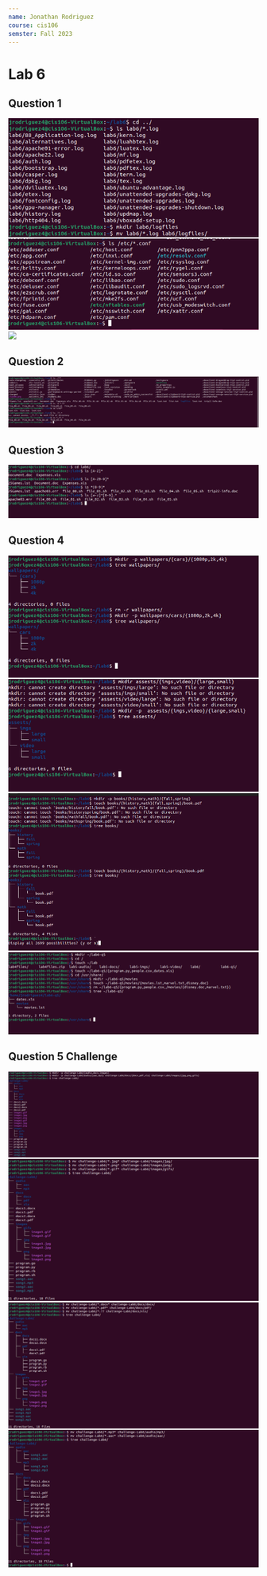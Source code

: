 ```yaml
---
name: Jonathan Rodriguez
course: cis106
semster: Fall 2023
---
```


# Lab 6 

## Question 1

![](Lab6Question1.1.png)
![](Lab6Question1.2.png)
![](Lab6Question1.3/.png)

## Question 2

![](Lab6Question2IMG1.png)

## Question 3

![](Lab6Question3IMG1.png)

## Question 4

![](Lab6Question4Problem1.png)
![](Lab6Question4Problem2.png)
![](Lab6Question4Problem3.png)
![](Lab6Question4Problem4.png)

## Question 5 Challenge

![](ChallangeQuestionPart1.png)
![](ChallangeQuestionPart2.png)
![](ChallangeQuestionPart3.png)
![](ChallangeQuestionPart4.png)